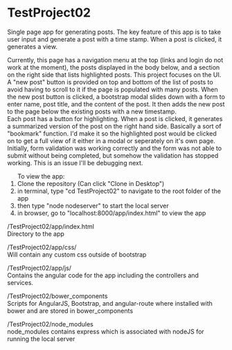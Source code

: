 # TestProject02 <br>
Single page app for generating posts. The key feature of this app is to take user input and generate a post with a time stamp. When a post is clicked, it generates a view.<br>

Currently, this page has a navigation menu at the top (links and login do not work at the moment), the posts displayed in the body below, and a section on the right side that lists highlighted posts. This project focuses on the UI. <br>
A "new post" button is provided on top and bottom of the list of posts to avoid having to scroll to it if the page is populated with many posts. When the new post button is clicked, a bootstrap modal slides down with a form to enter name, post title, and the content of the post. It then adds the new post to the page below the existing posts with a new timestamp. <br> 
Each post has a button for highlighting. When a post is clicked, it generates a summarized version of the post on the right hand side. Basically a sort of "bookmark" function. I'd make it so the highlighted post would be clicked on to get a full view of it either in a modal or seperately on it's own page. <br>
Initially, form validation was working correctly and the form was not able to submit without being completed, but somehow the validation has stopped working. This is an issue I'll be debugging next. <br>

<ol>To view the app:
<li>Clone the repository (Can click "Clone in Desktop")</li>
<li>in terminal, type "cd TestProject02" to navigate to the root folder of the app</li>
<li>then type "node nodeserver" to start the local server</li>
<li>in browser, go to "localhost:8000/app/index.html" to view the app</li>
</ol>



/TestProject02/app/index.html <br>
Directory to the app

/TestProject02/app/css/ <br>
Will contain any custom css outside of bootstrap

/TestProject02/app/js/ <br>
Contains the angular code for the app including the controllers and services.

/TestProject02/bower_components <br>
Scripts for AngularJS, Bootstrap, and angular-route where installed with bower and are stored in bower_components<br>

/TestProject02/node_modules <br>
node_modules contains express which is associated with nodeJS for running the local server
